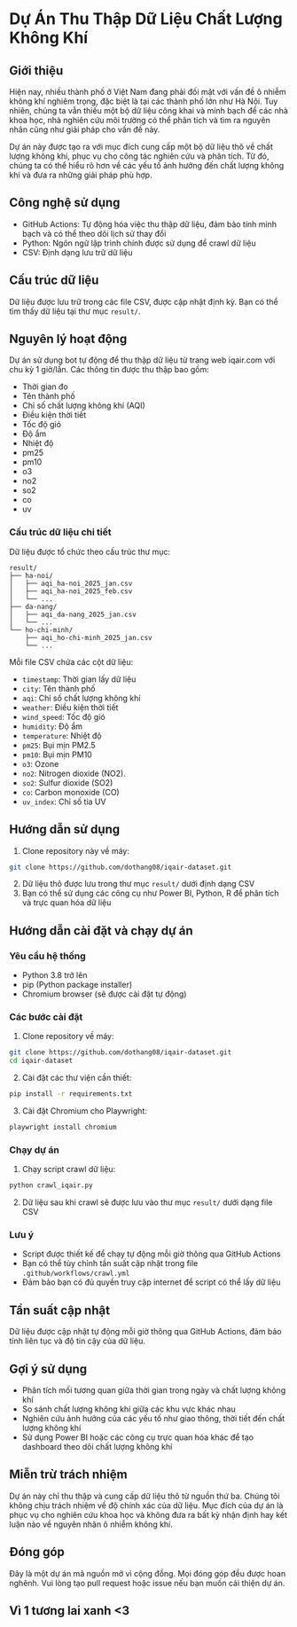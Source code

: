 # Dự Án Thu Thập Dữ Liệu Chất Lượng Không Khí

## Giới thiệu

Hiện nay, nhiều thành phố ở Việt Nam đang phải đối mặt với vấn đề ô nhiễm không khí nghiêm trọng, đặc biệt là tại các thành phố lớn như Hà Nội. Tuy nhiên, chúng ta vẫn thiếu một bộ dữ liệu công khai và minh bạch để các nhà khoa học, nhà nghiên cứu môi trường có thể phân tích và tìm ra nguyên nhân cũng như giải pháp cho vấn đề này.

Dự án này được tạo ra với mục đích cung cấp một bộ dữ liệu thô về chất lượng không khí, phục vụ cho công tác nghiên cứu và phân tích. Từ đó, chúng ta có thể hiểu rõ hơn về các yếu tố ảnh hưởng đến chất lượng không khí và đưa ra những giải pháp phù hợp.

## Công nghệ sử dụng

- GitHub Actions: Tự động hóa việc thu thập dữ liệu, đảm bảo tính minh bạch và có thể theo dõi lịch sử thay đổi
- Python: Ngôn ngữ lập trình chính được sử dụng để crawl dữ liệu
- CSV: Định dạng lưu trữ dữ liệu

## Cấu trúc dữ liệu

Dữ liệu được lưu trữ trong các file CSV, được cập nhật định kỳ. Bạn có thể tìm thấy dữ liệu tại thư mục `result/`.

## Nguyên lý hoạt động

Dự án sử dụng bot tự động để thu thập dữ liệu từ trang web iqair.com với chu kỳ 1 giờ/lần. Các thông tin được thu thập bao gồm:
- Thời gian đo
- Tên thành phố
- Chỉ số chất lượng không khí (AQI)
- Điều kiện thời tiết
- Tốc độ gió
- Độ ẩm
- Nhiệt độ
- pm25
- pm10
- o3
- no2
- so2
- co
- uv
### Cấu trúc dữ liệu chi tiết

Dữ liệu được tổ chức theo cấu trúc thư mục:
```
result/
├── ha-noi/
│   ├── aqi_ha-noi_2025_jan.csv
│   ├── aqi_ha-noi_2025_feb.csv
│   └── ...
├── da-nang/
│   ├── aqi_da-nang_2025_jan.csv
│   └── ...
└── ho-chi-minh/
    ├── aqi_ho-chi-minh_2025_jan.csv
    └── ...
```

Mỗi file CSV chứa các cột dữ liệu:
- `timestamp`: Thời gian lấy dữ liệu
- `city`: Tên thành phố
- `aqi`: Chỉ số chất lượng không khí
- `weather`: Điều kiện thời tiết
- `wind_speed`: Tốc độ gió
- `humidity`: Độ ẩm
- `temperature`: Nhiệt độ
- `pm25`: Bụi mịn PM2.5 
- `pm10`: Bụi mịn PM10
- `o3`: Ozone
- `no2`: Nitrogen dioxide (NO2).
- `so2`: Sulfur dioxide (SO2)
- `co`: Carbon monoxide (CO)
- `uv_index`: Chỉ số tia UV
## Hướng dẫn sử dụng

1. Clone repository này về máy:
```bash
git clone https://github.com/dothang08/iqair-dataset.git
```

2. Dữ liệu thô được lưu trong thư mục `result/` dưới định dạng CSV
3. Bạn có thể sử dụng các công cụ như Power BI, Python, R để phân tích và trực quan hóa dữ liệu

## Hướng dẫn cài đặt và chạy dự án

### Yêu cầu hệ thống
- Python 3.8 trở lên
- pip (Python package installer)
- Chromium browser (sẽ được cài đặt tự động)

### Các bước cài đặt

1. Clone repository về máy:
```bash
git clone https://github.com/dothang08/iqair-dataset.git
cd iqair-dataset
```

2. Cài đặt các thư viện cần thiết:
```bash
pip install -r requirements.txt
```

3. Cài đặt Chromium cho Playwright:
```bash
playwright install chromium
```

### Chạy dự án

1. Chạy script crawl dữ liệu:
```bash
python crawl_iqair.py
```

2. Dữ liệu sau khi crawl sẽ được lưu vào thư mục `result/` dưới dạng file CSV

### Lưu ý
- Script được thiết kế để chạy tự động mỗi giờ thông qua GitHub Actions
- Bạn có thể tùy chỉnh tần suất cập nhật trong file `.github/workflows/crawl.yml`
- Đảm bảo bạn có đủ quyền truy cập internet để script có thể lấy dữ liệu

## Tần suất cập nhật

Dữ liệu được cập nhật tự động mỗi giờ thông qua GitHub Actions, đảm bảo tính liên tục và độ tin cậy của dữ liệu.

## Gợi ý sử dụng

- Phân tích mối tương quan giữa thời gian trong ngày và chất lượng không khí
- So sánh chất lượng không khí giữa các khu vực khác nhau
- Nghiên cứu ảnh hưởng của các yếu tố như giao thông, thời tiết đến chất lượng không khí
- Sử dụng Power BI hoặc các công cụ trực quan hóa khác để tạo dashboard theo dõi chất lượng không khí

## Miễn trừ trách nhiệm

Dự án này chỉ thu thập và cung cấp dữ liệu thô từ nguồn thứ ba. Chúng tôi không chịu trách nhiệm về độ chính xác của dữ liệu. Mục đích của dự án là phục vụ cho nghiên cứu khoa học và không đưa ra bất kỳ nhận định hay kết luận nào về nguyên nhân ô nhiễm không khí.

## Đóng góp

Đây là một dự án mã nguồn mở vì cộng đồng. Mọi đóng góp đều được hoan nghênh. Vui lòng tạo pull request hoặc issue nếu bạn muốn cải thiện dự án.

## Vì 1 tương lai xanh <3
